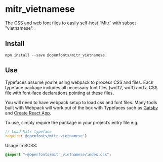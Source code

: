 
# mitr_vietnamese

The CSS and web font files to easily self-host “Mitr” with subset "vietnamese".

## Install

`npm install --save @openfonts/mitr_vietnamese`

## Use

Typefaces assume you’re using webpack to process CSS and files. Each typeface
package includes all necessary font files (woff2, woff) and a CSS file with
font-face declarations pointing at these files.

You will need to have webpack setup to load css and font files. Many tools built
with Webpack will work out of the box with Typefaces such as [Gatsby](https://github.com/gatsbyjs/gatsby)
and [Create React App](https://github.com/facebookincubator/create-react-app).

To use, simply require the package in your project’s entry file e.g.

```javascript
// Load Mitr typeface
require('@openfonts/mitr_vietnamese')
```

Usage in SCSS:
```scss
@import "~@openfonts/mitr_vietnamese/index.css";
```
